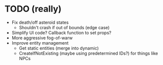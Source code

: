 # TODO (really)

- Fix death/off asteroid states
    - Shouldn't crash if out of bounds (edge case)
- Simplify UI code? Callback function to set props?
- More aggressive fog-of-warw
- Improve entity management
    - Get static entities (merge into dynamic)
    - CreateIfNotExisting (maybe using predetermined IDs?) for things like NPCs